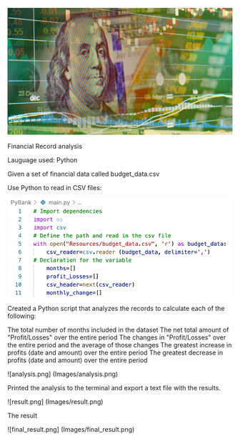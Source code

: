 

![revenue-per-lead.png](Images/revenue-per-lead.png)

Financial Record analysis 

Lauguage used: Python 

Given a set of financial data called budget_data.csv

Use Python to read in CSV files:

![readincsv.png](Images/readincsv.png)

Created a Python script that analyzes the records to calculate each of the following:

  The total number of months included in the dataset
  The net total amount of "Profit/Losses" over the entire period
  The changes in "Profit/Losses" over the entire period and the average of those changes
  The greatest increase in profits (date and amount) over the entire period
  The greatest decrease in profits (date and amount) over the entire period

![analysis.png] (Images/analysis.png)

Printed the analysis to the terminal and export a text file with the results.

![result.png] (Images/result.png)

The result

![final_result.png] (Images/final_result.png)